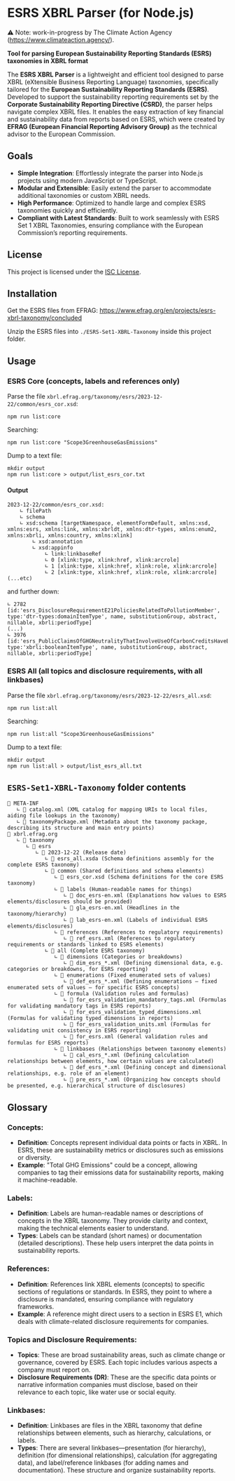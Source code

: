 # ESRS XBRL Parser (for Node.js)

⚠️ Note: work-in-progress by The Climate Action Agency (https://www.climateaction.agency/).

**Tool for parsing European Sustainability Reporting Standards (ESRS) taxonomies in XBRL format**

The **ESRS XBRL Parser** is a lightweight and efficient tool designed to parse XBRL (eXtensible Business Reporting Language) taxonomies, specifically tailored for the **European Sustainability Reporting Standards (ESRS)**. Developed to support the sustainability reporting requirements set by the **Corporate Sustainability Reporting Directive (CSRD)**, the parser helps navigate complex XBRL files. It enables the easy extraction of key financial and sustainability data from reports based on ESRS, which were created by **EFRAG (European Financial Reporting Advisory Group)** as the technical advisor to the European Commission.

## Goals

- **Simple Integration**: Effortlessly integrate the parser into Node.js projects using modern JavaScript or TypeScript.
- **Modular and Extensible**: Easily extend the parser to accommodate additional taxonomies or custom XBRL needs.
- **High Performance**: Optimized to handle large and complex ESRS taxonomies quickly and efficiently.
- **Compliant with Latest Standards**: Built to work seamlessly with ESRS Set 1 XBRL Taxonomies, ensuring compliance with the European Commission’s reporting requirements.

## License

This project is licensed under the [ISC License](LICENSE).

## Installation

Get the ESRS files from EFRAG: https://www.efrag.org/en/projects/esrs-xbrl-taxonomy/concluded

Unzip the ESRS files into `./ESRS-Set1-XBRL-Taxonomy` inside this project folder.

## Usage

### ESRS Core (concepts, labels and references only)

Parse the file `xbrl.efrag.org/taxonomy/esrs/2023-12-22/common/esrs_cor.xsd`:

    npm run list:core

Searching:

    npm run list:core "Scope3GreenhouseGasEmissions"

Dump to a text file:

    mkdir output
    npm run list:core > output/list_esrs_cor.txt

#### Output

    2023-12-22/common/esrs_cor.xsd:
        ∟ filePath
        ∟ schema
        ∟ xsd:schema [targetNamespace, elementFormDefault, xmlns:xsd, xmlns:esrs, xmlns:link, xmlns:xbrldt, xmlns:dtr-types, xmlns:enum2, xmlns:xbrli, xmlns:country, xmlns:xlink]
            ∟ xsd:annotation
            ∟ xsd:appinfo
                ∟ link:linkbaseRef
                ∟ 0 [xlink:type, xlink:href, xlink:arcrole]
                ∟ 1 [xlink:type, xlink:href, xlink:role, xlink:arcrole]
                ∟ 2 [xlink:type, xlink:href, xlink:role, xlink:arcrole]
    (...etc)

and further down:

    ∟ 2782 [id:'esrs_DisclosureRequirementE21PoliciesRelatedToPollutionMember', type:'dtr-types:domainItemType', name, substitutionGroup, abstract, nillable, xbrli:periodType]
    (...)
    ∟ 3976 [id:'esrs_PublicClaimsOfGHGNeutralityThatInvolveUseOfCarbonCreditsHaveBeenMade', type:'xbrli:booleanItemType', name, substitutionGroup, abstract, nillable, xbrli:periodType]

### ESRS All (all topics and disclosure requirements, with all linkbases)

Parse the file `xbrl.efrag.org/taxonomy/esrs/2023-12-22/esrs_all.xsd`:

    npm run list:all

Searching:

    npm run list:all "Scope3GreenhouseGasEmissions"

Dump to a text file:

    mkdir output
    npm run list:all > output/list_esrs_all.txt

## `ESRS-Set1-XBRL-Taxonomy` folder contents

    📁 META-INF
       ∟ 📄 catalog.xml (XML catalog for mapping URIs to local files, aiding file lookups in the taxonomy)
       ∟ 📄 taxonomyPackage.xml (Metadata about the taxonomy package, describing its structure and main entry points)
    📁 xbrl.efrag.org
       ∟ 📁 taxonomy
          ∟ 📁 esrs
             ∟ 📁 2023-12-22 (Release date)
                ∟ 📄 esrs_all.xsda (Schema definitions assembly for the complete ESRS taxonomy)
                ∟ 📁 common (Shared definitions and schema elements)
                   ∟ 📄 esrs_cor.xsd (Schema definitions for the core ESRS taxonomy)
                   ∟ 📁 labels (Human-readable names for things)
                      ∟ 📄 doc_esrs-en.xml (Explanations how values to ESRS elements/disclosures should be provided)
                      ∟ 📄 gla_esrs-en.xml (Headlines in the taxonomy/hierarchy)
                      ∟ 📄 lab_esrs-en.xml (Labels of individual ESRS elements/disclosures)
                   ∟ 📁 references (References to regulatory requirements)
                      ∟ 📄 ref_esrs.xml (References to regulatory requirements or standards linked to ESRS elements)
                ∟ 📁 all (Complete ESRS taxonomy)
                   ∟ 📁 dimensions (Categories or breakdowns)
                      ∟ 📄 dim_esrs_*.xml (Defining dimensional data, e.g. categories or breakdowns, for ESRS reporting)
                   ∟ 📁 enumerations (Fixed enumerated sets of values)
                      ∟ 📄 def_esrs_*.xml (Defining enumerations — fixed enumerated sets of values — for specific ESRS concepts)
                   ∟ 📁 formula (Validation rules and formulas)
                      ∟ 📄 for_esrs_validation_mandatory_tags.xml (Formulas for validating mandatory tags in ESRS reports)
                      ∟ 📄 for_esrs_validation_typed_dimensions.xml (Formulas for validating typed dimensions in reports)
                      ∟ 📄 for_esrs_validation_units.xml (Formulas for validating unit consistency in ESRS reporting)
                      ∟ 📄 for_esrs.xml (General validation rules and formulas for ESRS reports)
                   ∟ 📁 linkbases (Relationships between taxonomy elements)
                      ∟ 📄 cal_esrs_*.xml (Defining calculation relationships between elements, how certain values are calculated)
                      ∟ 📄 def_esrs_*.xml (Defining concept and dimensional relationships, e.g. role of an element)
                      ∟ 📄 pre_esrs_*.xml (Organizing how concepts should be presented, e.g. hierarchical structure of disclosures)

## Glossary

### Concepts:

- **Definition**: Concepts represent individual data points or facts in XBRL. In ESRS, these are sustainability metrics or disclosures such as emissions or diversity.
- **Example**: "Total GHG Emissions" could be a concept, allowing companies to tag their emissions data for sustainability reports, making it machine-readable.

### Labels:

- **Definition**: Labels are human-readable names or descriptions of concepts in the XBRL taxonomy. They provide clarity and context, making the technical elements easier to understand.
- **Types**: Labels can be standard (short names) or documentation (detailed descriptions). These help users interpret the data points in sustainability reports.

### References:

- **Definition**: References link XBRL elements (concepts) to specific sections of regulations or standards. In ESRS, they point to where a disclosure is mandated, ensuring compliance with regulatory frameworks.
- **Example**: A reference might direct users to a section in ESRS E1, which deals with climate-related disclosure requirements for companies.

### Topics and Disclosure Requirements:

- **Topics**: These are broad sustainability areas, such as climate change or governance, covered by ESRS. Each topic includes various aspects a company must report on.
- **Disclosure Requirements (DR)**: These are the specific data points or narrative information companies must disclose, based on their relevance to each topic, like water use or social equity.

### Linkbases:

- **Definition**: Linkbases are files in the XBRL taxonomy that define relationships between elements, such as hierarchy, calculations, or labels.
- **Types**: There are several linkbases—presentation (for hierarchy), definition (for dimensional relationships), calculation (for aggregating data), and label/reference linkbases (for adding names and documentation). These structure and organize sustainability reports.
